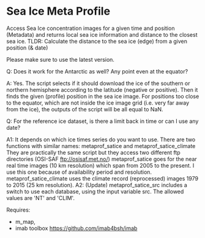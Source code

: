 # Sea Ice Meta Profile
Access Sea Ice concentration images for a given time and position (Metadata) and returns local sea ice information and distance to the closest sea ice.
TLDR: Calculate the distance to the sea ice (edge) from a given position (&amp; date)

Please make sure to use the latest version.

Q: Does it work for the Antarctic as well? Any point even at the equator?

A: Yes. The script selects if it should download the ice of the southern or northern hemisphere according to the latitude (negative or positive). Then it finds the given (profile) position in the sea ice image. For positions too close to the equator, which are not inside the ice image grid (i.e. very far away from the ice), the outputs of the script will be all equal to NaN.

Q: For the reference ice dataset, is there a limit back in time or can I use any date?

A1: It depends on which ice times series do you want to use. There are two functions with similar names: metaprof_satice and metaprof_satice_climate
They are practically the same script but they access two different ftp directories (OSI-SAF ftp://osisaf.met.no/)
metaprof_satice goes for the near real time images (10 km resolution) which span from 2005 to the present. I use this one because of availability period and resolution.
metaprof_satice_climate uses the climate record (reprocessed) images 1979 to 2015 (25 km resolution).
A2: (Update) metaprof_satice_src includes a switch to use each database, using the input variable src. The allowed values are 'NT' and 'CLIM'.

Requires:
- m_map,
- imab toolbox https://github.com/imab4bsh/imab
